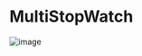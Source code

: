 # MultiStopWatch
![image](https://user-images.githubusercontent.com/52860350/109022091-c9b55c00-76bb-11eb-9575-ed77d1564da3.png)
